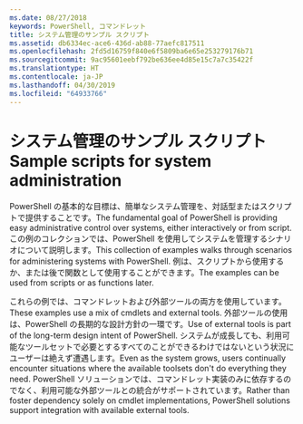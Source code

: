 ```yaml
---
ms.date: 08/27/2018
keywords: PowerShell, コマンドレット
title: システム管理のサンプル スクリプト
ms.assetid: db6334ec-ace6-436d-ab88-77aefc817511
ms.openlocfilehash: 2fd5d16759f840e6f5809ba6e65e253279176b71
ms.sourcegitcommit: 9ac95601eebf792be636ee4d85e15c7a7c35422f
ms.translationtype: HT
ms.contentlocale: ja-JP
ms.lasthandoff: 04/30/2019
ms.locfileid: "64933766"
---
```

# <a name="sample-scripts-for-system-administration"></a><span data-ttu-id="1077d-103">システム管理のサンプル スクリプト</span><span class="sxs-lookup"><span data-stu-id="1077d-103">Sample scripts for system administration</span></span>

<span data-ttu-id="1077d-104">PowerShell の基本的な目標は、簡単なシステム管理を、対話型またはスクリプトで提供することです。</span><span class="sxs-lookup"><span data-stu-id="1077d-104">The fundamental goal of PowerShell is providing easy administrative control over systems, either interactively or from script.</span></span> <span data-ttu-id="1077d-105">この例のコレクションでは、PowerShell を使用してシステムを管理するシナリオについて説明します。</span><span class="sxs-lookup"><span data-stu-id="1077d-105">This collection of examples walks through scenarios for administering systems with PowerShell.</span></span> <span data-ttu-id="1077d-106">例は、スクリプトから使用するか、または後で関数として使用することができます。</span><span class="sxs-lookup"><span data-stu-id="1077d-106">The examples can be used from scripts or as functions later.</span></span>

<span data-ttu-id="1077d-107">これらの例では、コマンドレットおよび外部ツールの両方を使用しています。</span><span class="sxs-lookup"><span data-stu-id="1077d-107">These examples use a mix of cmdlets and external tools.</span></span> <span data-ttu-id="1077d-108">外部ツールの使用は、PowerShell の長期的な設計方針の一環です。</span><span class="sxs-lookup"><span data-stu-id="1077d-108">Use of external tools is part of the long-term design intent of PowerShell.</span></span> <span data-ttu-id="1077d-109">システムが成長しても、利用可能なツールセットで必要とするすべてのことができるわけではないという状況にユーザーは絶えず遭遇します。</span><span class="sxs-lookup"><span data-stu-id="1077d-109">Even as the system grows, users continually encounter situations where the available toolsets don't do everything they need.</span></span> <span data-ttu-id="1077d-110">PowerShell ソリューションでは、コマンドレット実装のみに依存するのでなく、利用可能な外部ツールとの統合がサポートされています。</span><span class="sxs-lookup"><span data-stu-id="1077d-110">Rather than foster dependency solely on cmdlet implementations, PowerShell solutions support integration with available external tools.</span></span>